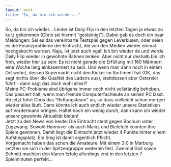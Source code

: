 ```yaml
---
layout: post
title: "So, da bin ich wieder..."
---
```


So, da bin ich wieder... Leider ist Daily Flip in den letzten Tagen ja etwas zu kurz gekommen (Chris sei hiermit "gesteinigt"). Dabei gab es doch ein paar Meldungen: Sei es das vereinbarte Testspiel gegen Leverkusen, oder seien es die Finanzprobleme der Eintracht, die von den Medien wieder einmal hochgekocht wurden. Naja, ist jetzt auch egal! Ich bin wieder da und werde Daily Flip wieder in gewohnte Bahnen lenken. Aber nicht nur deshalb bin ich froh, wieder hier zu sein: Es ist nicht gerade die Erfüllung mit 160 Männern eine Woche lang einkaserniert zu sein. Und wenn man dann noch in einem Ort wohnt, dessen Supermarkt nicht den Kicker im Sortiment hat (OK, das sagt nichts über die Qualität des Ladens aus), stattdessen aber Ostereier führt - dann sagt das doch wohl alles!?  
Meine PC-Probleme sind übrigens immer noch nicht vollständig behoben. Das passiert halt, wenn man fremde Computerfachleute an seinen PC lässt. Ab jetzt führt Chris das "Rettungsteam" an, so dass vielleicht schon morgen wieder alles läuft. Dann könnte ich auch endlich wieder unsere Statistiken auf Vordermann bringen. Haltet noch ein wenig durch, dann kann ich wieder unsere gewohnte Aktualität bieten!  
Jetzt zu den News von heute: Die Eintracht steht gegen Bochum unter Zugzwang. Sowohl Hannover als auch Mainz und Bielefeld konnten ihre Spiele gewinnen. Damit liegt die Eintracht jetzt wieder 4 Punkte hinter einem Aufstiegsplatz. Ein Sieg ist damit eigentlich Pflicht.  
Vorgemacht haben das schon die Amateure: Mit einem 3:0 in Marburg setzten sie sich in der Spitzengruppe weiterhin fest. Zweimal Goll sowie Schmitt machten den klaren Erfolg allerdings erst in den letzten 7 Spielminuten perfekt...
